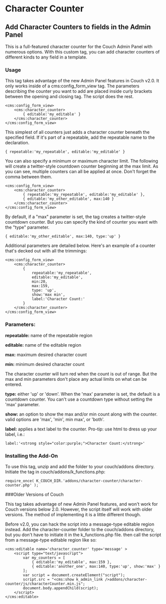 # Character Counter
## Add Character Counters to fields in the Admin Panel

This is a full-featured character counter for the Couch Admin Panel with numerous options. With this custom tag, you can add character counters of different kinds to any field in a template. 

### Usage

This tag takes advantage of the new Admin Panel features in Couch v2.0. It only works inside of a cms:config_form_view tag. The parameters describing the counter you want to add are placed inside curly brackets between the opening and closing tag. The script does the rest.

    <cms:config_form_view>
        <cms:character_counter>
            { editable:'my_editable' }        
        </cms:character_counter>
    </cms:config_form_view>
    
This simplest of all counters just adds a character counter beneath the specified field. If it's part of a repeatable, add the repeatable name to the declaration.

    { repeatable:'my_repeatable', editable:'my_editable' }        

You can also specify a minimum or maximum character limit. The following will create a twitter-style countdown counter beginning at the max limit. As you can see, multiple counters can all be applied at once. Don't forget the comma between them. 

    <cms:config_form_view>
        <cms:character_counter>
            { repeatable:'my_repeatable', editable:'my_editable' },        
            { editable:'my_other_editable', max:140 }        
        </cms:character_counter>
    </cms:config_form_view>

By default, if a "max" parameter is set, the tag creates a twitter-style countdown counter. But you can specify the kind of counter you want with the "type" parameter.

    { editable:'my_other_editable', max:140, type:'up' }

Additional parameters are detailed below. Here's an example of a counter that's decked out with all the trimmings:

    <cms:config_form_view>
        <cms:character_counter>
        	{
            	repeatable:'my_repeatable',
            	editable:'my_editable',
            	min:20,
            	max:159,
            	type: 'up',
            	show:'max min',
            	label:'Character Count:'
        	}        
        </cms:character_counter>
    </cms:config_form_view>
    
### Parameters:
**repeatable:** name of the repeatable region

**editable:** name of the editable region

**max:** maximum desired character count

**min:** minimum desired character count

The character counter will turn red when the count is out of range. But the max and min parameters don't place any actual limits on what can be entered.

**type:** either 'up' or 'down'. When the 'max' parameter is set, the default is a countdown counter. You can't use a countdown type without setting the 'max' parameter.

**show:** an option to show the max and/or min count along with the counter. valid options are 'max', 'min', min max', or 'both'.

**label:** applies a text label to the counter. Pro-tip: use html to dress up your label, i.e.: 

    label:'<strong style="color:purple;">Character Count:</strong>'

### Installing the Add-On

To use this tag, unzip and add the folder to your couch/addons directory. Initiate the tag in couch/addons/k_functions.php:

    require_once( K_COUCH_DIR.'addons/character-counter/character-counter.php' );

###Older Versions of Couch

This tag takes advantage of new Admin Panel features, and won't work for Couch versions below 2.0. However, the script itself will work with older versions. The method of implementing it is a little different though.

Before v2.0, you can hack the script into a message-type editable region instead. Add the character-counter folder to the couch/addons directory, but you don't have to initiate it in the k_functions.php file. then call the script from a message-type editable region like so:

    <cms:editable name='character_counter' type='message' >
    	<script type="text/javascript">
        	var my_counters = [
            	{ editable:'my_editable', max:159 },
            	{ editable:'another_one', max:140, type:'up', show:'max' }
        	];
        	var script = document.createElement("script");
        	script.src = "<cms:show k_admin_link />addons/character-counter/js/characterCounter.min.js";
        	document.body.appendChild(script);
    	</script>
    </cms:editable>

